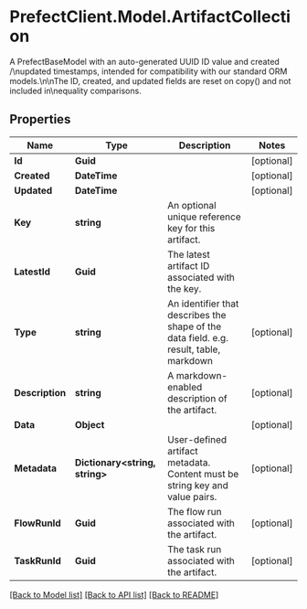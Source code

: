 # PrefectClient.Model.ArtifactCollection
A PrefectBaseModel with an auto-generated UUID ID value and created /\\nupdated timestamps, intended for compatibility with our standard ORM models.\\n\\nThe ID, created, and updated fields are reset on copy() and not included in\\nequality comparisons.

## Properties

Name | Type | Description | Notes
------------ | ------------- | ------------- | -------------
**Id** | **Guid** |  | [optional] 
**Created** | **DateTime** |  | [optional] 
**Updated** | **DateTime** |  | [optional] 
**Key** | **string** | An optional unique reference key for this artifact. | 
**LatestId** | **Guid** | The latest artifact ID associated with the key. | 
**Type** | **string** | An identifier that describes the shape of the data field. e.g. result, table, markdown | [optional] 
**Description** | **string** | A markdown-enabled description of the artifact. | [optional] 
**Data** | **Object** |  | [optional] 
**Metadata** | **Dictionary&lt;string, string&gt;** | User-defined artifact metadata. Content must be string key and value pairs. | [optional] 
**FlowRunId** | **Guid** | The flow run associated with the artifact. | [optional] 
**TaskRunId** | **Guid** | The task run associated with the artifact. | [optional] 

[[Back to Model list]](../README.md#documentation-for-models) [[Back to API list]](../README.md#documentation-for-api-endpoints) [[Back to README]](../README.md)

